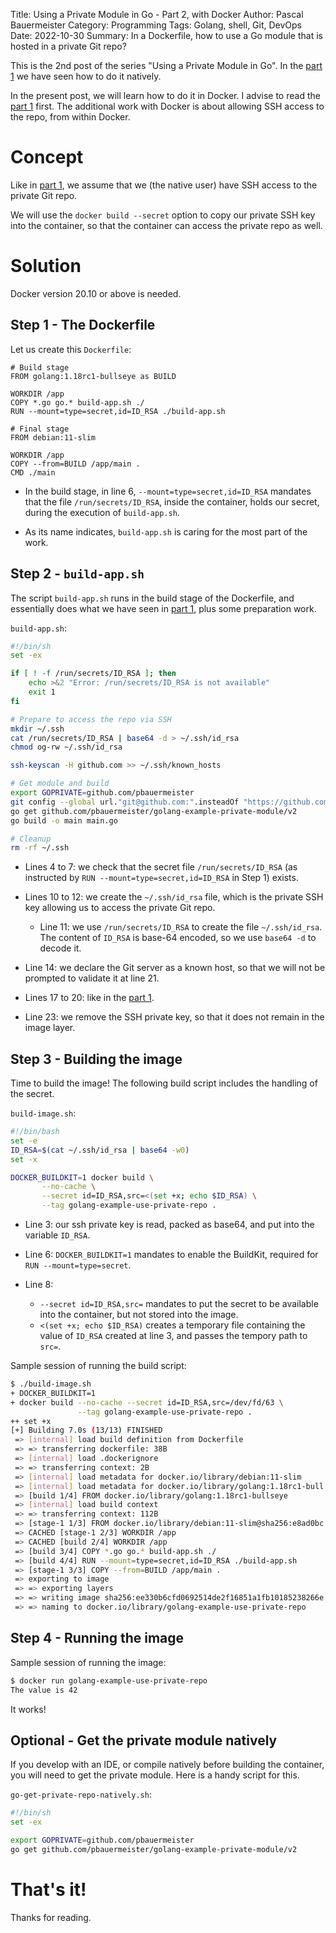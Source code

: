 Title: Using a Private Module in Go - Part 2, with Docker
Author: Pascal Bauermeister
Category: Programming
Tags: Golang, shell, Git, DevOps
Date: 2022-10-30
Summary: In a Dockerfile, how to use a Go module that is hosted in a private Git repo?

This is the 2nd post of the series "Using a Private Module in Go". In
the [part 1][1] we have seen how to do it natively.

In the present post, we will learn how to do it in Docker. I advise to
read the [part 1][1] first. The additional work with Docker is about
allowing SSH access to the repo, from within Docker.

# Concept

Like in [part 1][1], we assume that we (the native user) have SSH
access to the private Git repo.

We will use the `docker build --secret` option to copy our private SSH
key into the container, so that the container can access the private
repo as well.

# Solution

Docker version 20.10 or above is needed.

## Step 1 - The Dockerfile

Let us create this `Dockerfile`:
```
# Build stage
FROM golang:1.18rc1-bullseye as BUILD

WORKDIR /app
COPY *.go go.* build-app.sh ./
RUN --mount=type=secret,id=ID_RSA ./build-app.sh

# Final stage
FROM debian:11-slim

WORKDIR /app
COPY --from=BUILD /app/main .
CMD ./main
```

- In the build stage, in line 6, `--mount=type=secret,id=ID_RSA`
  mandates that the file `/run/secrets/ID_RSA`, inside the container,
  holds our secret, during the execution of `build-app.sh`.

- As its name indicates, `build-app.sh` is caring for the most part of
  the work.

## Step 2 - `build-app.sh`

The script `build-app.sh` runs in the build stage of the Dockerfile,
and essentially does what we have seen in [part 1][1], plus some
preparation work.

`build-app.sh`:

```bash
#!/bin/sh
set -ex

if [ ! -f /run/secrets/ID_RSA ]; then
    echo >&2 "Error: /run/secrets/ID_RSA is not available"
    exit 1
fi

# Prepare to access the repo via SSH
mkdir ~/.ssh
cat /run/secrets/ID_RSA | base64 -d > ~/.ssh/id_rsa
chmod og-rw ~/.ssh/id_rsa

ssh-keyscan -H github.com >> ~/.ssh/known_hosts

# Get module and build
export GOPRIVATE=github.com/pbauermeister
git config --global url."git@github.com:".insteadOf "https://github.com/"
go get github.com/pbauermeister/golang-example-private-module/v2
go build -o main main.go

# Cleanup
rm -rf ~/.ssh
```

- Lines 4 to 7: we check that the secret file `/run/secrets/ID_RSA`
  (as instructed by `RUN --mount=type=secret,id=ID_RSA` in Step 1)
  exists.

- Lines 10 to 12: we create the `~/.ssh/id_rsa` file, which is the
  private SSH key allowing us to access the private Git repo.

    - Line 11: we use `/run/secrets/ID_RSA` to create the file
      `~/.ssh/id_rsa`. The content of `ID_RSA` is base-64 encoded, so
      we use `base64 -d` to decode it.

- Line 14: we declare the Git server as a known host, so that we will
  not be prompted to validate it at line 21.

- Lines 17 to 20: like in the [part 1][1].

- Line 23: we remove the SSH private key, so that it does not remain
  in the image layer.

## Step 3 - Building the image

Time to build the image! The following build script includes the
handling of the secret.

`build-image.sh`:

```bash
#!/bin/bash
set -e
ID_RSA=$(cat ~/.ssh/id_rsa | base64 -w0)
set -x

DOCKER_BUILDKIT=1 docker build \
       --no-cache \
       --secret id=ID_RSA,src=<(set +x; echo $ID_RSA) \
       --tag golang-example-use-private-repo .
```

- Line 3: our ssh private key is read, packed as base64, and put into
  the variable `ID_RSA`.

- Line 6: `DOCKER_BUILDKIT=1` mandates to enable the BuildKit,
  required for `RUN --mount=type=secret`.

- Line 8:

    - `--secret id=ID_RSA,src=` mandates to put the secret to be
       available into the container, but not stored into the image.
    - `<(set +x; echo $ID_RSA)` creates a temporary file containing
      the value of `ID_RSA` created at line 3, and passes the tempory
      path to `src=`.

Sample session of running the build script:
```bash
$ ./build-image.sh
+ DOCKER_BUILDKIT=1
+ docker build --no-cache --secret id=ID_RSA,src=/dev/fd/63 \
               --tag golang-example-use-private-repo .
++ set +x
[+] Building 7.0s (13/13) FINISHED
 => [internal] load build definition from Dockerfile                    0.0s
 => => transferring dockerfile: 38B                                     0.0s
 => [internal] load .dockerignore                                       0.0s
 => => transferring context: 2B                                         0.0s
 => [internal] load metadata for docker.io/library/debian:11-slim       1.2s
 => [internal] load metadata for docker.io/library/golang:1.18rc1-bull  0.0s
 => [build 1/4] FROM docker.io/library/golang:1.18rc1-bullseye          0.0s
 => [internal] load build context                                       0.0s
 => => transferring context: 112B                                       0.0s
 => [stage-1 1/3] FROM docker.io/library/debian:11-slim@sha256:e8ad0bc  0.0s
 => CACHED [stage-1 2/3] WORKDIR /app                                   0.0s
 => CACHED [build 2/4] WORKDIR /app                                     0.0s
 => [build 3/4] COPY *.go go.* build-app.sh ./                          0.0s
 => [build 4/4] RUN --mount=type=secret,id=ID_RSA ./build-app.sh        5.6s
 => [stage-1 3/3] COPY --from=BUILD /app/main .                         0.0s
 => exporting to image                                                  0.0s
 => => exporting layers                                                 0.0s
 => => writing image sha256:ee330b6cfd0692514de2f16851a1fb10185238266e  0.0s
 => => naming to docker.io/library/golang-example-use-private-repo      0.0s
```

## Step 4 - Running the image

Sample session of running the image:
```bash
$ docker run golang-example-use-private-repo
The value is 42
```

It works!

## Optional - Get the private module natively

If you develop with an IDE, or compile natively before building the
container, you will need to get the private module. Here is a handy
script for this.

`go-get-private-repo-natively.sh`:

```bash
#!/bin/sh
set -ex

export GOPRIVATE=github.com/pbauermeister
go get github.com/pbauermeister/golang-example-private-module/v2
```


# That's it!

Thanks for reading.

[1]: using-a-private-module-in-go-part-1-natively.html
